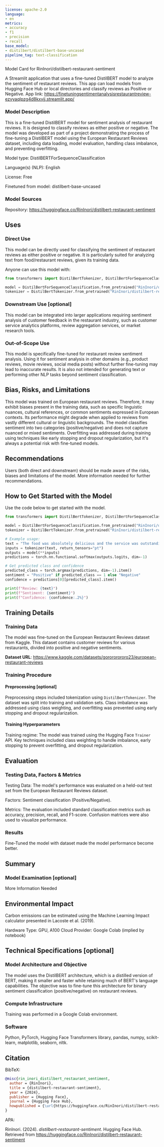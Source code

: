 ```yaml
---
license: apache-2.0
language:
- en
metrics:
- accuracy
- f1
- precision
- recall
base_model:
- distilbert/distilbert-base-uncased
pipeline_tag: text-classification
---
```

Model Card for RinInori/distilbert-restaurant-sentiment

A Streamlit application that uses a fine-tuned DistilBERT model to analyze the sentiment of restaurant reviews. This app can load models from Hugging Face Hub or local directories and classify reviews as Positive or Negative. App link: https://finetuningsentimentanalysisrestaurantreview-ezvyaqlpzg4d8kxvjj.streamlit.app/

### Model Description
This is a fine-tuned DistilBERT model for sentiment analysis of restaurant reviews. 
It is designed to classify reviews as either positive or negative. The model was developed as part of a project demonstrating the process of fine-tuning a DistilBERT model using the European Restaurant Reviews dataset, including data loading, model evaluation, handling class imbalance, and preventing overfitting.

Model type: DistilBERTForSequenceClassification

Language(s) (NLP): English

License: Free

Finetuned from model: distilbert-base-uncased

### Model Sources
Repository: https://huggingface.co/RinInori/distilbert-restaurant-sentiment

## Uses

### Direct Use
This model can be directly used for classifying the sentiment of restaurant reviews as either positive or negative. 
It is particularly suited for analyzing text from food/restaurant reviews, given its training data.

Anyone can use this model with:
```python
from transformers import DistilBertTokenizer, DistilBertForSequenceClassification

model = DistilBertForSequenceClassification.from_pretrained("RinInori/distilbert-restaurant-sentiment")
tokenizer = DistilBertTokenizer.from_pretrained("RinInori/distilbert-restaurant-sentiment" )
```

### Downstream Use [optional]
This model can be integrated into larger applications requiring sentiment analysis of customer feedback in the restaurant industry, such as customer service analytics platforms, review aggregation services, or market research tools.

### Out-of-Scope Use
This model is specifically fine-tuned for restaurant review sentiment analysis. Using it for sentiment analysis in other domains (e.g., product reviews, movie reviews, social media posts) without further fine-tuning may lead to inaccurate results. It is also not intended for generating text or performing other NLP tasks beyond sentiment classification.

## Bias, Risks, and Limitations
This model was trained on European restaurant reviews. Therefore, it may exhibit biases present in the training data, such as specific linguistic nuances, cultural references, or common sentiments expressed in European contexts. Its performance might degrade when applied to reviews from vastly different cultural or linguistic backgrounds. The model classifies sentiment into two categories (positive/negative) and does not capture nuanced or mixed sentiments. Overfitting was addressed during training using techniques like early stopping and dropout regularization, but it's always a potential risk with fine-tuned models.

## Recommendations
Users (both direct and downstream) should be made aware of the risks, biases and limitations of the model. More information needed for further recommendations.

## How to Get Started with the Model
Use the code below to get started with the model.

```python
from transformers import DistilBertTokenizer, DistilBertForSequenceClassification

model = DistilBertForSequenceClassification.from_pretrained("RinInori/distilbert-restaurant-sentiment")
tokenizer = DistilBertTokenizer.from_pretrained("RinInori/distilbert-restaurant-sentiment")

# Example usage:
text = "The food was absolutely delicious and the service was outstanding!"
inputs = tokenizer(text, return_tensors="pt")
outputs = model(**inputs)
predictions = torch.nn.functional.softmax(outputs.logits, dim=-1)

# Get predicted class and confidence
predicted_class = torch.argmax(predictions, dim=-1).item()
sentiment = "Positive" if predicted_class == 1 else "Negative"
confidence = predictions[0][predicted_class].item()

print(f"Review: {text}")
print(f"Sentiment: {sentiment}")
print(f"Confidence: {confidence:.2%}")
```

## Training Details

### Training Data
The model was fine-tuned on the European Restaurant Reviews dataset from Kaggle. This dataset contains customer reviews for various restaurants, divided into positive and negative sentiments.

**Dataset URL**: https://www.kaggle.com/datasets/gorororororo23/european-restaurant-reviews

### Training Procedure

#### Preprocessing [optional]
Preprocessing steps included tokenization using `DistilBertTokenizer`. The dataset was split into training and validation sets. Class imbalance was addressed using class weighting, and overfitting was prevented using early stopping and dropout regularization.

#### Training Hyperparameters
Training regime: The model was trained using the Hugging Face `Trainer` API. Key techniques included class weighting to handle imbalance, early stopping to prevent overfitting, and dropout regularization.

## Evaluation

### Testing Data, Factors & Metrics
Testing Data: The model's performance was evaluated on a held-out test set from the European Restaurant Reviews dataset.

Factors: Sentiment classification (Positive/Negative).

Metrics: The evaluation included standard classification metrics such as accuracy, precision, recall, and F1-score. 
Confusion matrices were also used to visualize performance.

### Results
Fine-Tuned the model with dataset made the model performance become better.

## Summary

### Model Examination [optional]
More Information Needed

## Environmental Impact
Carbon emissions can be estimated using the Machine Learning Impact calculator presented in Lacoste et al. (2019).

Hardware Type: GPU, A100
Cloud Provider: Google Colab (implied by notebook)

## Technical Specifications [optional]

### Model Architecture and Objective
The model uses the DistilBERT architecture, which is a distilled version of BERT, making it smaller and faster while retaining much of BERT's language capabilities. 
The objective was to fine-tune this architecture for binary sentiment classification (positive/negative) on restaurant reviews.

### Compute Infrastructure
Training was performed in a Google Colab environment.

### Software
Python, PyTorch, Hugging Face Transformers library, pandas, numpy, scikit-learn, matplotlib, seaborn, nltk.

## Citation 
BibTeX:

```bibtex
@misc{rin_inori_distilbert_restaurant_sentiment,
  author = {RinInori},
  title = {distilbert-restaurant-sentiment},
  year = {2024},
  publisher = {Hugging Face},
  journal = {Hugging Face Hub},
  howpublished = {\url{https://huggingface.co/RinInori/distilbert-restaurant-sentiment}}
}
```

APA:

RinInori. (2024). *distilbert-restaurant-sentiment*. Hugging Face Hub. Retrieved from https://huggingface.co/RinInori/distilbert-restaurant-sentiment
